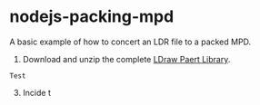 # nodejs-packing-mpd

A basic example of how to concert an LDR file to a packed MPD.

1. Download and unzip the complete [LDraw Paert Library](https://library.ldraw.org/updates?latest).

  ```
  Test
  ```

3. Incide t
